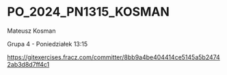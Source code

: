 # PO_2024_PN1315_KOSMAN

Mateusz Kosman

Grupa 4 - Poniedziałek 13:15

https://gitexercises.fracz.com/committer/8bb9a4be404414ce5145a5b24742ab3d8d7ff4c1
